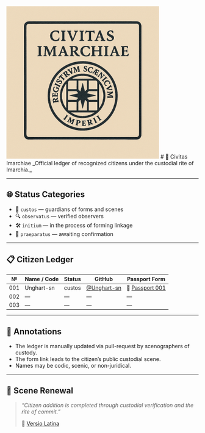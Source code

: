 <img src="https://github.com/Imperium-Silentii/imarch-passports-ledger/blob/main/passport-images/Logp_reestr3.png?raw=true" alt="Logp_reestr3" width="400">
# 🧾 Civitas Imarchiae  
_Official ledger of recognized citizens under the custodial rite of Imarchia._

---

## 🌐 Status Categories

- 🛂 `custos` — guardians of forms and scenes  
- 🔍 `observatus` — verified observers  
- 🛠️ `initium` — in the process of forming linkage  
- 🌱 `praeparatus` — awaiting confirmation

---

## 📋 Citizen Ledger

| № | Name / Code | Status | GitHub | Passport Form |
|---|-------------|--------|--------|----------------|
| 001 | Unghart-sn | custos | [@Unghart-sn](https://github.com/Unghart-sn) |🔗 [Passport 001](https://archivum.imarch.sbs/passport_Unghart-sn_001)|
| 002 | — | — | — | — |
| 003 | — | — | — | — |

---

## 📌 Annotations

- The ledger is manually updated via pull-request by scenographers of custody.  
- The form link leads to the citizen’s public custodial scene.  
- Names may be codic, scenic, or non-juridical.

---

## 🔄 Scene Renewal

> _“Citizen addition is completed through custodial verification and the rite of commit.”_
>
> 🔗 [Versio Latina](https://archivum.imarch.sbs/civitas_imarchiae)

